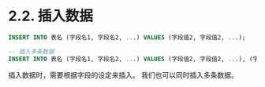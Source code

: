 # 2.2. 插入数据

```sql
INSERT INTO 表名 (字段名1, 字段名2, ...) VALUES (字段值2, 字段值2, ...);

-- 插入多条数据
INSERT INTO 表名 (字段名1, 字段名2, ...) VALUES (字段值2, 字段值2, ...), (字段值2, 字段值2, ...) ...;
```

插入数据时，需要根据字段的设定来插入。
我们也可以同时插入多条数据。
